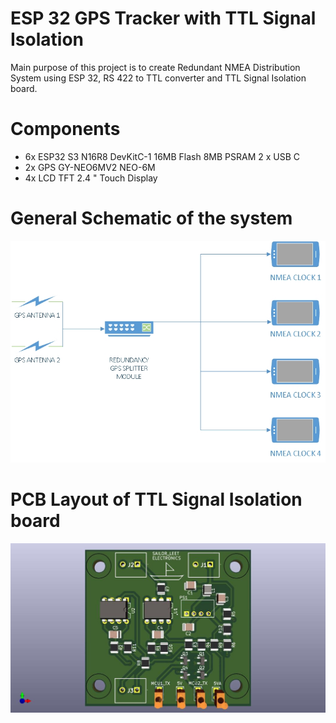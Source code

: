 # ESP 32 GPS Tracker with TTL Signal Isolation  

Main purpose of this project is to create Redundant NMEA Distribution System using ESP 32, RS 422 to TTL converter and TTL Signal Isolation board. 

# Components

- 6x ESP32 S3 N16R8 DevKitC-1 16MB Flash 8MB PSRAM 2 x USB C
- 2x GPS GY-NEO6MV2 NEO-6M 
- 4x LCD TFT 2.4 " Touch Display

# General Schematic of the system
![Schematic](Block_Diagram.jpg)

# PCB Layout of TTL Signal Isolation board
![PCB_LAYOUT](opt_iso_board.jpg)
